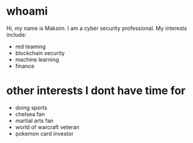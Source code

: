 # whoami

Hi, my name is Maksim. I am a cyber security professional. My interests include:

- red teaming
- blockchain security
- machine learning
- finance

# other interests I dont have time for

- doing sports
- chelsea fan
- martial arts fan
- world of warcraft veteran
- pokemon card investor
